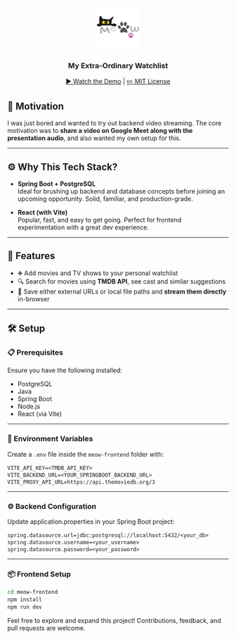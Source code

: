<div align="center">
<img src="./attachments/logo.png" height="100px">

<h3>My Extra-Ordinary Watchlist</h3>

[▶️ Watch the Demo](./demo/demo-video.mp4) | [✏️ MIT License](./LICENSE)

</div>



## 🧠 Motivation

I was just bored and wanted to try out backend video streaming. The core motivation was to **share a video on Google Meet along with the presentation audio**, and also wanted my own setup for this.

---

## ⚙️ Why This Tech Stack?

- **Spring Boot + PostgreSQL**  
  Ideal for brushing up backend and database concepts before joining an upcoming opportunity. Solid, familiar, and production-grade.

- **React (with Vite)**  
  Popular, fast, and easy to get going. Perfect for frontend experimentation with a great dev experience.

---

## 🚀 Features

- ➕ Add movies and TV shows to your personal watchlist
- 🔍 Search for movies using **TMDB API**, see cast and similar suggestions
- 🎥 Save either external URLs or local file paths and **stream them directly** in-browser

---

## 🛠 Setup

### 📋 Prerequisites

Ensure you have the following installed:

- PostgreSQL
- Java
- Spring Boot
- Node.js
- React (via Vite)

---

### 🔐 Environment Variables

Create a `.env` file inside the `meow-frontend` folder with:

```env
VITE_API_KEY=<TMDB_API_KEY>
VITE_BACKEND_URL=<YOUR_SPRINGBOOT_BACKEND_URL>
VITE_PROXY_API_URL=https://api.themoviedb.org/3
```

---

### ⚙️ Backend Configuration

Update application.properties in your Spring Boot project:

```properties
spring.datasource.url=jdbc:postgresql://localhost:5432/<your_db>
spring.datasource.username=<your_username>
spring.datasource.password=<your_password>
```

---

### 📦 Frontend Setup

```bash
cd meow-frontend
npm install
npm run dev
```

Feel free to explore and expand this project! Contributions, feedback, and pull requests are welcome.
